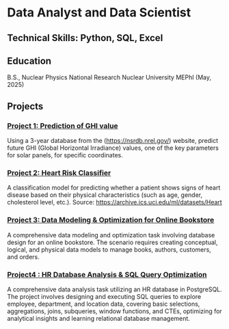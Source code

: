 # Data Analyst and Data Scientist

## Technical Skills: Python, SQL, Excel
## Education 
B.S., Nuclear Physics   National Research Nuclear University MEPhI (May, 2025)

## Projects
### [Project 1: Prediction of GHI value](https://github.com/Azimovich41/aziz_portfolio/tree/main/Project%201(DA%20%2BDS))
Using a 3-year database from the (https://nsrdb.nrel.gov/) website, predict future GHI (Global Horizontal Irradiance) values, one of the key parameters for solar panels, for specific coordinates.

### [Project 2: Heart Risk Classifier](https://github.com/Azimovich41/aziz_portfolio/tree/main/Project%202%20(DA%20%2B%20DS))
A classification model for predicting whether a patient shows signs of heart disease based on their physical characteristics (such as age, gender, cholesterol level, etc.). Source: https://archive.ics.uci.edu/ml/datasets/Heart

### [Project 3: Data Modeling & Optimization for Online Bookstore](https://github.com/Azimovich41/aziz_portfolio/tree/main/Project%203%20(DA))
A comprehensive data modeling and optimization task involving database design for an online bookstore. The scenario requires creating conceptual, logical, and physical data models to manage books, authors, customers, and orders.

### [Project4 : HR Database Analysis & SQL Query Optimization](https://github.com/Azimovich41/aziz_portfolio/blob/main/Project%204%20(DA)/HR_analysis.sql)
A comprehensive data analysis task utilizing an HR database in PostgreSQL. The project involves designing and executing SQL queries to explore employee, department, and location data, covering basic selections, aggregations, joins, subqueries, window functions, and CTEs, optimizing for analytical insights and learning relational database management.
